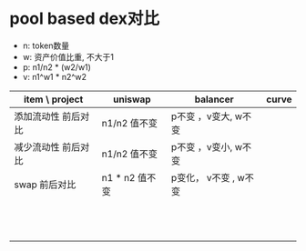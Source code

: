 # pool based dex对比

* n: token数量
* w: 资产价值比重, 不大于1
* p: n1/n2 * (w2/w1)
* v: n1^w1 * n2^w2

|  item \ project  |  uniswap                   | balancer                    |  curve                   |
|  ---             |  ---                       |  ---                        |  ---                     |
| 添加流动性 前后对比 |  n1/n2 值不变               |  p不变 ，v变大, w不变         |                          |
| 减少流动性 前后对比 |  n1/n2 值不变               |  p不变 ，v变小, w不变          |                          |
| swap 前后对比     |  n1 * n2 值不变             |  p变化， v不变 , w不变          |                          |
|                 |                             |                              |                          |
|                 |                             |                              |                          |
|                 |                             |                              |                          |
|                 |                             |                              |                          |
|                 |                             |                              |                          |
|                 |                             |                              |                          |
|                 |                             |                              |                          |
|                 |                             |                              |                          |
|                 |                             |                              |                          |
|                 |                             |                              |                          |
|                 |                             |                              |                          |
|                 |                             |                              |                          |

